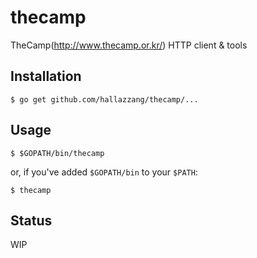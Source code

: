 # thecamp

TheCamp(http://www.thecamp.or.kr/) HTTP client &amp; tools

## Installation

```
$ go get github.com/hallazzang/thecamp/...
```

## Usage

```
$ $GOPATH/bin/thecamp
```

or, if you've added `$GOPATH/bin` to your `$PATH`:

```
$ thecamp
```

## Status

WIP
